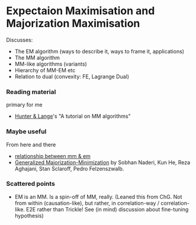 # Expectaion Maximisation and Majorization Maximisation

Discusses:
* The EM algorithm (ways to describe it, ways to frame it, applications)
* The MM algorithm
* MM-like algorithms (variants)
* Hierarchy of MM-EM etc
* Relation to dual (convexity: FE, Lagrange Dual)

### Reading material
primary for me
* [Hunter & Lange](http://yaroslavvb.com/papers/hunter-tutorial.pdf)'s "A tutorial on MM algorithms"

### Maybe useful
From here and there
* [relationship between mm & em](https://stats.stackexchange.com/questions/44513/the-relationship-between-expectation-maximization-and-majorization-minimization)
* [Generalized Majorization-Minimization](https://proceedings.mlr.press/v97/parizi19a/parizi19a.pdf) by Sobhan Naderi, Kun He, Reza Aghajani, Stan Sclaroff, Pedro Felzenszwalb.

### Scattered points
* EM is an MM. Is a spin-off of MM, really. (Leaned this from ChG. Not from within (causation-like), but rather, in correlation-way / correlation-like. E2E rather than Trickle! See (in mind)  discussion about fine-tuning hypothesis)
